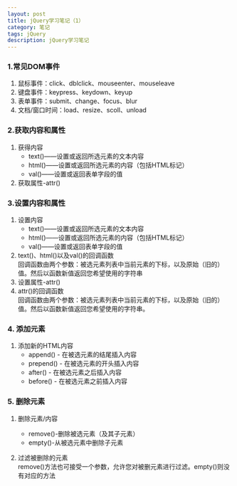 ```yaml
---
layout: post
title: jQuery学习笔记（1）
category: 笔记
tags: jQuery
description: jQuery学习笔记
---
```


### 1.常见DOM事件

1. 鼠标事件：click、dblclick、mouseenter、mouseleave
2. 键盘事件：keypress、keydown、keyup
3. 表单事件：submit、change、focus、blur
4. 文档/窗口时间：load、resize、scoll、unload

### 2.获取内容和属性
1. 获得内容
	- text()——设置或返回所选元素的文本内容
	- html()——设置或返回所选元素的内容（包括HTML标记）
	- val()——设置或返回表单字段的值
2. 获取属性-attr()

### 3.设置内容和属性
1. 设置内容
	- text()——设置或返回所选元素的文本内容
	- html()——设置或返回所选元素的内容（包括HTML标记）
	- val()——设置或返回表单字段的值
2. text()、html()以及val()的回调函数  
	回调函数由两个参数：被选元素列表中当前元素的下标，以及原始（旧的）值。然后以函数新值返回您希望使用的字符串
3. 设置属性-attr()
4. attr()的回调函数  
	回调函数由两个参数：被选元素列表中当前元素的下标，以及原始（旧的）值。然后以函数新值返回您希望使用的字符串。

### 4. 添加元素
1. 添加新的HTML内容
	- append() - 在被选元素的结尾插入内容
	- prepend() - 在被选元素的开头插入内容
	- after() - 在被选元素之后插入内容
	- before() - 在被选元素之前插入内容

### 5. 删除元素
1. 删除元素/内容
	- remove()-删除被选元素（及其子元素）
	- empty()-从被选元素中删除子元素

2. 过滤被删除的元素  
	remove()方法也可接受一个参数，允许您对被删元素进行过滤。empty()则没有对应的方法